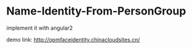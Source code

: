 # Name-Identity-From-PersonGroup

implement it with angular2

demo link: http://opmfaceidentity.chinacloudsites.cn/
